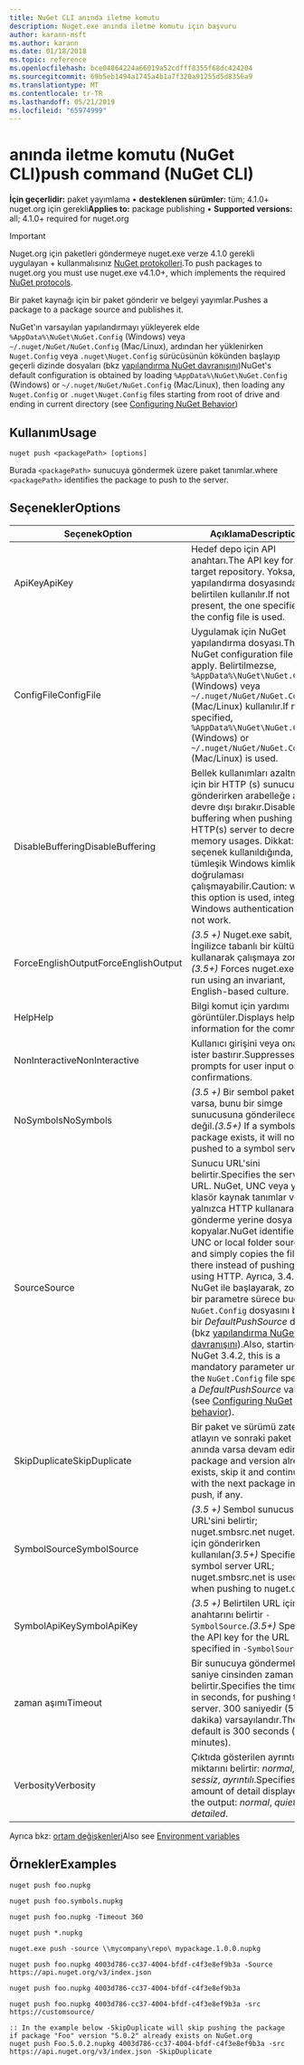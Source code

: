 ```yaml
---
title: NuGet CLI anında iletme komutu
description: Nuget.exe anında iletme komutu için başvuru
author: karann-msft
ms.author: karann
ms.date: 01/18/2018
ms.topic: reference
ms.openlocfilehash: bce04864224a66019a52cdfff8355f68dc424204
ms.sourcegitcommit: 69b5eb1494a1745a4b1a7f320a91255d5d8356a9
ms.translationtype: MT
ms.contentlocale: tr-TR
ms.lasthandoff: 05/21/2019
ms.locfileid: "65974999"
---
```

# <a name="push-command-nuget-cli"></a><span data-ttu-id="ab361-103">anında iletme komutu (NuGet CLI)</span><span class="sxs-lookup"><span data-stu-id="ab361-103">push command (NuGet CLI)</span></span>

<span data-ttu-id="ab361-104">**İçin geçerlidir:** paket yayımlama &bullet; **desteklenen sürümler:** tüm; 4.1.0+ nuget.org için gerekli</span><span class="sxs-lookup"><span data-stu-id="ab361-104">**Applies to:** package publishing &bullet; **Supported versions:** all; 4.1.0+ required for nuget.org</span></span>

> [!Important]
> <span data-ttu-id="ab361-105">Nuget.org için paketleri göndermeye nuget.exe verze 4.1.0 gerekli uygulayan + kullanmalısınız [NuGet protokolleri](../api/nuget-protocols.md).</span><span class="sxs-lookup"><span data-stu-id="ab361-105">To push packages to nuget.org you must use nuget.exe v4.1.0+, which implements the required [NuGet protocols](../api/nuget-protocols.md).</span></span>

<span data-ttu-id="ab361-106">Bir paket kaynağı için bir paket gönderir ve belgeyi yayımlar.</span><span class="sxs-lookup"><span data-stu-id="ab361-106">Pushes a package to a package source and publishes it.</span></span>

<span data-ttu-id="ab361-107">NuGet'ın varsayılan yapılandırmayı yükleyerek elde `%AppData%\NuGet\NuGet.Config` (Windows) veya `~/.nuget/NuGet/NuGet.Config` (Mac/Linux), ardından her yüklenirken `Nuget.Config` veya `.nuget\Nuget.Config` sürücüsünün kökünden başlayıp geçerli dizinde dosyaları (bkz [yapılandırma NuGet davranışını](../consume-packages/configuring-nuget-behavior.md))</span><span class="sxs-lookup"><span data-stu-id="ab361-107">NuGet's default configuration is obtained by loading `%AppData%\NuGet\NuGet.Config` (Windows) or `~/.nuget/NuGet/NuGet.Config` (Mac/Linux), then loading any `Nuget.Config` or `.nuget\Nuget.Config` files starting from root of drive and ending in current directory (see [Configuring NuGet Behavior](../consume-packages/configuring-nuget-behavior.md))</span></span>

## <a name="usage"></a><span data-ttu-id="ab361-108">Kullanım</span><span class="sxs-lookup"><span data-stu-id="ab361-108">Usage</span></span>

```cli
nuget push <packagePath> [options]
```

<span data-ttu-id="ab361-109">Burada `<packagePath>` sunucuya göndermek üzere paket tanımlar.</span><span class="sxs-lookup"><span data-stu-id="ab361-109">where `<packagePath>` identifies the package to push to the server.</span></span>

## <a name="options"></a><span data-ttu-id="ab361-110">Seçenekler</span><span class="sxs-lookup"><span data-stu-id="ab361-110">Options</span></span>

| <span data-ttu-id="ab361-111">Seçenek</span><span class="sxs-lookup"><span data-stu-id="ab361-111">Option</span></span> | <span data-ttu-id="ab361-112">Açıklama</span><span class="sxs-lookup"><span data-stu-id="ab361-112">Description</span></span> |
| --- | --- |
| <span data-ttu-id="ab361-113">ApiKey</span><span class="sxs-lookup"><span data-stu-id="ab361-113">ApiKey</span></span> | <span data-ttu-id="ab361-114">Hedef depo için API anahtarı.</span><span class="sxs-lookup"><span data-stu-id="ab361-114">The API key for the target repository.</span></span> <span data-ttu-id="ab361-115">Yoksa, yapılandırma dosyasında belirtilen kullanılır.</span><span class="sxs-lookup"><span data-stu-id="ab361-115">If not present,  the one specified in the config file is used.</span></span> |
| <span data-ttu-id="ab361-116">ConfigFile</span><span class="sxs-lookup"><span data-stu-id="ab361-116">ConfigFile</span></span> | <span data-ttu-id="ab361-117">Uygulamak için NuGet yapılandırma dosyası.</span><span class="sxs-lookup"><span data-stu-id="ab361-117">The NuGet configuration file to apply.</span></span> <span data-ttu-id="ab361-118">Belirtilmezse, `%AppData%\NuGet\NuGet.Config` (Windows) veya `~/.nuget/NuGet/NuGet.Config` (Mac/Linux) kullanılır.</span><span class="sxs-lookup"><span data-stu-id="ab361-118">If not specified, `%AppData%\NuGet\NuGet.Config` (Windows) or `~/.nuget/NuGet/NuGet.Config` (Mac/Linux) is used.</span></span>|
| <span data-ttu-id="ab361-119">DisableBuffering</span><span class="sxs-lookup"><span data-stu-id="ab361-119">DisableBuffering</span></span> | <span data-ttu-id="ab361-120">Bellek kullanımları azaltmak için bir HTTP (s) sunucusuna gönderirken arabelleğe almayı devre dışı bırakır.</span><span class="sxs-lookup"><span data-stu-id="ab361-120">Disables buffering when pushing to an HTTP(s) server to decrease memory usages.</span></span> <span data-ttu-id="ab361-121">Dikkat: Bu seçenek kullanıldığında, tümleşik Windows kimlik doğrulaması çalışmayabilir.</span><span class="sxs-lookup"><span data-stu-id="ab361-121">Caution: when this option is used, integrated Windows authentication might not work.</span></span> |
| <span data-ttu-id="ab361-122">ForceEnglishOutput</span><span class="sxs-lookup"><span data-stu-id="ab361-122">ForceEnglishOutput</span></span> | <span data-ttu-id="ab361-123">*(3.5 +)*  Nuget.exe sabit, İngilizce tabanlı bir kültürü kullanarak çalışmaya zorlar.</span><span class="sxs-lookup"><span data-stu-id="ab361-123">*(3.5+)* Forces nuget.exe to run using an invariant, English-based culture.</span></span> |
| <span data-ttu-id="ab361-124">Help</span><span class="sxs-lookup"><span data-stu-id="ab361-124">Help</span></span> | <span data-ttu-id="ab361-125">Bilgi komut için yardımı görüntüler.</span><span class="sxs-lookup"><span data-stu-id="ab361-125">Displays help information for the command.</span></span> |
| <span data-ttu-id="ab361-126">NonInteractive</span><span class="sxs-lookup"><span data-stu-id="ab361-126">NonInteractive</span></span> | <span data-ttu-id="ab361-127">Kullanıcı girişini veya onaylar ister bastırır.</span><span class="sxs-lookup"><span data-stu-id="ab361-127">Suppresses prompts for user input or confirmations.</span></span> |
| <span data-ttu-id="ab361-128">NoSymbols</span><span class="sxs-lookup"><span data-stu-id="ab361-128">NoSymbols</span></span> | <span data-ttu-id="ab361-129">*(3.5 +)*  Bir sembol paketi varsa, bunu bir simge sunucusuna gönderilecek değil.</span><span class="sxs-lookup"><span data-stu-id="ab361-129">*(3.5+)* If a symbols package exists, it will not be pushed to a symbol server.</span></span> |
| <span data-ttu-id="ab361-130">Source</span><span class="sxs-lookup"><span data-stu-id="ab361-130">Source</span></span> | <span data-ttu-id="ab361-131">Sunucu URL'sini belirtir.</span><span class="sxs-lookup"><span data-stu-id="ab361-131">Specifies the server URL.</span></span> <span data-ttu-id="ab361-132">NuGet, UNC veya yerel klasör kaynak tanımlar ve yalnızca HTTP kullanarak gönderme yerine dosya var. kopyalar.</span><span class="sxs-lookup"><span data-stu-id="ab361-132">NuGet identifies a UNC or local folder source and simply copies the file there instead of pushing it using HTTP.</span></span>  <span data-ttu-id="ab361-133">Ayrıca, 3.4.2 NuGet ile başlayarak, zorunlu bir parametre sürece budur `NuGet.Config` dosyasını belirtir bir *DefaultPushSource* değeri (bkz [yapılandırma NuGet davranışını](../consume-packages/configuring-nuget-behavior.md)).</span><span class="sxs-lookup"><span data-stu-id="ab361-133">Also, starting with NuGet 3.4.2, this is a mandatory parameter unless the `NuGet.Config` file specifies a *DefaultPushSource* value (see [Configuring NuGet behavior](../consume-packages/configuring-nuget-behavior.md)).</span></span> |
| <span data-ttu-id="ab361-134">SkipDuplicate</span><span class="sxs-lookup"><span data-stu-id="ab361-134">SkipDuplicate</span></span> | <span data-ttu-id="ab361-135">Bir paket ve sürümü zaten atlayın ve sonraki paket anında varsa devam edin.</span><span class="sxs-lookup"><span data-stu-id="ab361-135">If a package and version already exists, skip it and continue with the next package in the push, if any.</span></span> |
| <span data-ttu-id="ab361-136">SymbolSource</span><span class="sxs-lookup"><span data-stu-id="ab361-136">SymbolSource</span></span> | <span data-ttu-id="ab361-137">*(3.5 +)*  Sembol sunucusunun URL'sini belirtir; nuget.smbsrc.net nuget.org için gönderirken kullanılan</span><span class="sxs-lookup"><span data-stu-id="ab361-137">*(3.5+)* Specifies the symbol server URL; nuget.smbsrc.net is used when pushing to nuget.org</span></span> |
| <span data-ttu-id="ab361-138">SymbolApiKey</span><span class="sxs-lookup"><span data-stu-id="ab361-138">SymbolApiKey</span></span> | <span data-ttu-id="ab361-139">*(3.5 +)*  Belirtilen URL için API anahtarını belirtir `-SymbolSource`.</span><span class="sxs-lookup"><span data-stu-id="ab361-139">*(3.5+)* Specifies the API key for the URL specified in `-SymbolSource`.</span></span> |
| <span data-ttu-id="ab361-140">zaman aşımı</span><span class="sxs-lookup"><span data-stu-id="ab361-140">Timeout</span></span> | <span data-ttu-id="ab361-141">Bir sunucuya göndermek için saniye cinsinden zaman aşımı belirtir.</span><span class="sxs-lookup"><span data-stu-id="ab361-141">Specifies the timeout, in seconds, for pushing to a server.</span></span> <span data-ttu-id="ab361-142">300 saniyedir (5 dakika) varsayılandır.</span><span class="sxs-lookup"><span data-stu-id="ab361-142">The default is 300 seconds (5 minutes).</span></span> |
| <span data-ttu-id="ab361-143">Verbosity</span><span class="sxs-lookup"><span data-stu-id="ab361-143">Verbosity</span></span> | <span data-ttu-id="ab361-144">Çıktıda gösterilen ayrıntı miktarını belirtir: *normal*, *sessiz*, *ayrıntılı*.</span><span class="sxs-lookup"><span data-stu-id="ab361-144">Specifies the amount of detail displayed in the output: *normal*, *quiet*, *detailed*.</span></span> |

<span data-ttu-id="ab361-145">Ayrıca bkz: [ortam değişkenleri](cli-ref-environment-variables.md)</span><span class="sxs-lookup"><span data-stu-id="ab361-145">Also see [Environment variables](cli-ref-environment-variables.md)</span></span>

## <a name="examples"></a><span data-ttu-id="ab361-146">Örnekler</span><span class="sxs-lookup"><span data-stu-id="ab361-146">Examples</span></span>

```cli
nuget push foo.nupkg

nuget push foo.symbols.nupkg

nuget push foo.nupkg -Timeout 360

nuget push *.nupkg

nuget.exe push -source \\mycompany\repo\ mypackage.1.0.0.nupkg

nuget push foo.nupkg 4003d786-cc37-4004-bfdf-c4f3e8ef9b3a -Source https://api.nuget.org/v3/index.json

nuget push foo.nupkg 4003d786-cc37-4004-bfdf-c4f3e8ef9b3a

nuget push foo.nupkg 4003d786-cc37-4004-bfdf-c4f3e8ef9b3a -src https://customsource/

:: In the example below -SkipDuplicate will skip pushing the package if package "Foo" version "5.0.2" already exists on NuGet.org
nuget push Foo.5.0.2.nupkg 4003d786-cc37-4004-bfdf-c4f3e8ef9b3a -src https://api.nuget.org/v3/index.json -SkipDuplicate
```
